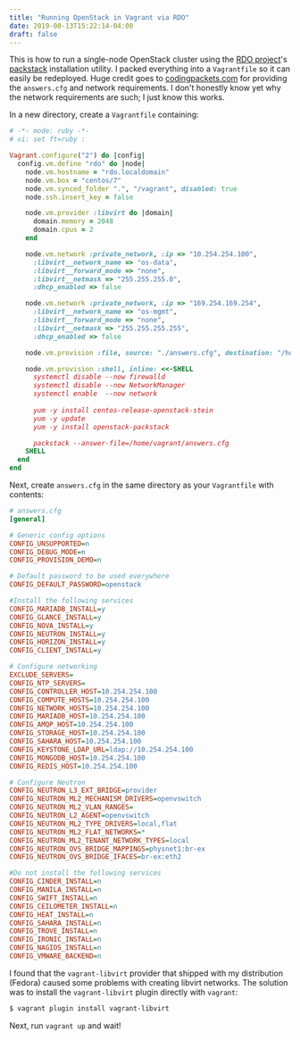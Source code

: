 ```yaml
---
title: "Running OpenStack in Vagrant via RDO"
date: 2019-08-13T15:22:14-04:00
draft: false
---
```


This is how to run a single-node OpenStack cluster using the [RDO project](https://rdoproject.org)'s
[packstack](https://rdoproject.org/install/packstack/) installation utility.
I packed everything into a `Vagrantfile` so it can easily be redeployed.
Huge credit goes to [codingpackets.com](https://codingpackets.com/blog/openstack-packstack-install) for
providing the `answers.cfg` and network requirements. I don't honestly know
yet why the network requirements are such; I just know this works.

In a new directory, create a `Vagrantfile` containing:

```ruby
# -*- mode: ruby -*-
# vi: set ft=ruby :

Vagrant.configure("2") do |config|
  config.vm.define "rdo" do |node|
    node.vm.hostname = "rdo.localdomain"
    node.vm.box = "centos/7"
    node.vm.synced_folder ".", "/vagrant", disabled: true
    node.ssh.insert_key = false

    node.vm.provider :libvirt do |domain|
      domain.memory = 2048
      domain.cpus = 2
    end

    node.vm.network :private_network, :ip => "10.254.254.100",
      :libvirt__network_name => "os-data",
      :libvirt__forward_mode => "none",
      :libvirt__netmask => "255.255.255.0",
      :dhcp_enabled => false

    node.vm.network :private_network, :ip => "169.254.169.254",
      :libvirt__network_name => "os-mgmt",
      :libvirt__forward_mode => "none",
      :libvirt__netmask => "255.255.255.255",
      :dhcp_enabled => false

    node.vm.provision :file, source: "./answers.cfg", destination: "/home/vagrant/answers.cfg"

    node.vm.provision :shell, inline: <<-SHELL
      systemctl disable --now firewalld
      systemctl disable --now NetworkManager
      systemctl enable  --now network
      
      yum -y install centos-release-openstack-stein
      yum -y update
      yum -y install openstack-packstack

      packstack --answer-file=/home/vagrant/answers.cfg
    SHELL
  end
end
```

Next, create `answers.cfg` in the same directory as your `Vagrantfile` with
contents:

```ini
# answers.cfg
[general]

# Generic config options
CONFIG_UNSUPPORTED=n
CONFIG_DEBUG_MODE=n
CONFIG_PROVISION_DEMO=n

# Default password to be used everywhere
CONFIG_DEFAULT_PASSWORD=openstack

#Install the following services
CONFIG_MARIADB_INSTALL=y
CONFIG_GLANCE_INSTALL=y
CONFIG_NOVA_INSTALL=y
CONFIG_NEUTRON_INSTALL=y
CONFIG_HORIZON_INSTALL=y
CONFIG_CLIENT_INSTALL=y

# Configure networking
EXCLUDE_SERVERS=
CONFIG_NTP_SERVERS=
CONFIG_CONTROLLER_HOST=10.254.254.100
CONFIG_COMPUTE_HOSTS=10.254.254.100
CONFIG_NETWORK_HOSTS=10.254.254.100
CONFIG_MARIADB_HOST=10.254.254.100
CONFIG_AMQP_HOST=10.254.254.100
CONFIG_STORAGE_HOST=10.254.254.100
CONFIG_SAHARA_HOST=10.254.254.100
CONFIG_KEYSTONE_LDAP_URL=ldap://10.254.254.100
CONFIG_MONGODB_HOST=10.254.254.100
CONFIG_REDIS_HOST=10.254.254.100

# Configure Neutron
CONFIG_NEUTRON_L3_EXT_BRIDGE=provider
CONFIG_NEUTRON_ML2_MECHANISM_DRIVERS=openvswitch
CONFIG_NEUTRON_ML2_VLAN_RANGES=
CONFIG_NEUTRON_L2_AGENT=openvswitch
CONFIG_NEUTRON_ML2_TYPE_DRIVERS=local,flat
CONFIG_NEUTRON_ML2_FLAT_NETWORKS=*
CONFIG_NEUTRON_ML2_TENANT_NETWORK_TYPES=local
CONFIG_NEUTRON_OVS_BRIDGE_MAPPINGS=physnet1:br-ex
CONFIG_NEUTRON_OVS_BRIDGE_IFACES=br-ex:eth2

#Do not install the following services
CONFIG_CINDER_INSTALL=n
CONFIG_MANILA_INSTALL=n
CONFIG_SWIFT_INSTALL=n
CONFIG_CEILOMETER_INSTALL=n
CONFIG_HEAT_INSTALL=n
CONFIG_SAHARA_INSTALL=n
CONFIG_TROVE_INSTALL=n
CONFIG_IRONIC_INSTALL=n
CONFIG_NAGIOS_INSTALL=n
CONFIG_VMWARE_BACKEND=n
```

I found that the `vagrant-libvirt` provider that shipped with my distribution
(Fedora) caused some problems with creating libvirt networks. The solution
was to install the `vagrant-libvirt` plugin directly with `vagrant`:

```bash
$ vagrant plugin install vagrant-libvirt
```

Next, run `vagrant up` and wait!